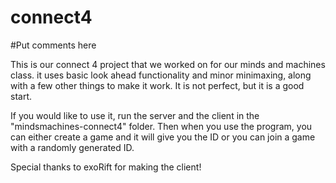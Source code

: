 # connect4
#Put comments here

This is our connect 4 project that we worked on for our minds and machines class. it uses basic look ahead functionality 
and minor minimaxing, along with a few other things to make it work. It is not perfect, but it is a good start.

If you would like to use it, run the server and the client in the "mindsmachines-connect4" folder.
Then when you use the program, you can either create a game and it will give you the ID or you can join a game with 
a randomly generated ID.

Special thanks to exoRift for making the client!
